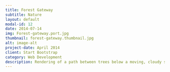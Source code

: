 ```yaml
---
title: Forest Gateway
subtitle: Nature
layout: default
modal-id: 12
date: 2014-07-14
img: Forest-gateway.port.jpg
thumbnail: forest-gateway.thumbnail.jpg
alt: image-alt
project-date: April 2014
client: Start Bootstrap
category: Web Development
description: Rendering of a path between trees below a moving, cloudy sky
---
```

